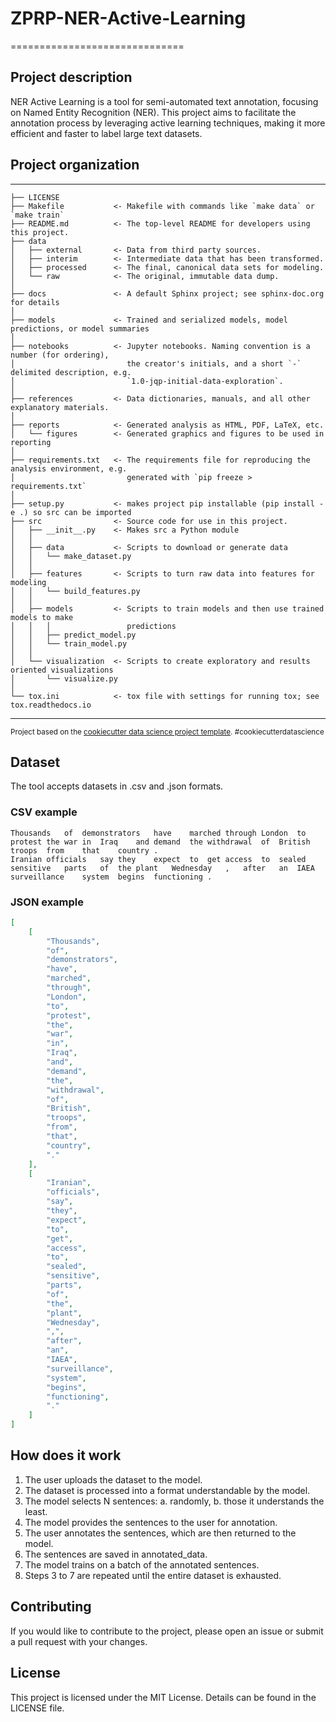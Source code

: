# ZPRP-NER-Active-Learning
==============================

## Project description
NER Active Learning is a tool for semi-automated text annotation, focusing on Named Entity Recognition (NER). This project aims to facilitate the annotation process by leveraging active learning techniques, making it more efficient and faster to label large text datasets.

## Project organization
------------

    ├── LICENSE
    ├── Makefile           <- Makefile with commands like `make data` or `make train`
    ├── README.md          <- The top-level README for developers using this project.
    ├── data
    │   ├── external       <- Data from third party sources.
    │   ├── interim        <- Intermediate data that has been transformed.
    │   ├── processed      <- The final, canonical data sets for modeling.
    │   └── raw            <- The original, immutable data dump.
    │
    ├── docs               <- A default Sphinx project; see sphinx-doc.org for details
    │
    ├── models             <- Trained and serialized models, model predictions, or model summaries
    │
    ├── notebooks          <- Jupyter notebooks. Naming convention is a number (for ordering),
    │                         the creator's initials, and a short `-` delimited description, e.g.
    │                         `1.0-jqp-initial-data-exploration`.
    │
    ├── references         <- Data dictionaries, manuals, and all other explanatory materials.
    │
    ├── reports            <- Generated analysis as HTML, PDF, LaTeX, etc.
    │   └── figures        <- Generated graphics and figures to be used in reporting
    │
    ├── requirements.txt   <- The requirements file for reproducing the analysis environment, e.g.
    │                         generated with `pip freeze > requirements.txt`
    │
    ├── setup.py           <- makes project pip installable (pip install -e .) so src can be imported
    ├── src                <- Source code for use in this project.
    │   ├── __init__.py    <- Makes src a Python module
    │   │
    │   ├── data           <- Scripts to download or generate data
    │   │   └── make_dataset.py
    │   │
    │   ├── features       <- Scripts to turn raw data into features for modeling
    │   │   └── build_features.py
    │   │
    │   ├── models         <- Scripts to train models and then use trained models to make
    │   │   │                 predictions
    │   │   ├── predict_model.py
    │   │   └── train_model.py
    │   │
    │   └── visualization  <- Scripts to create exploratory and results oriented visualizations
    │       └── visualize.py
    │
    └── tox.ini            <- tox file with settings for running tox; see tox.readthedocs.io


--------

<p><small>Project based on the <a target="_blank" href="https://drivendata.github.io/cookiecutter-data-science/">cookiecutter data science project template</a>. #cookiecutterdatascience</small></p>

## Dataset
The tool accepts datasets in .csv and .json formats.

### CSV example
```csv
Thousands	of	demonstrators	have	marched	through	London	to	protest	the	war	in	Iraq	and	demand	the	withdrawal	of	British	troops	from	that	country	.
Iranian	officials	say	they	expect	to	get	access	to	sealed	sensitive	parts	of	the	plant	Wednesday	,	after	an	IAEA	surveillance	system	begins	functioning	.
```

### JSON example
```json
[
    [
        "Thousands",
        "of",
        "demonstrators",
        "have",
        "marched",
        "through",
        "London",
        "to",
        "protest",
        "the",
        "war",
        "in",
        "Iraq",
        "and",
        "demand",
        "the",
        "withdrawal",
        "of",
        "British",
        "troops",
        "from",
        "that",
        "country",
        "."
    ],
    [
        "Iranian",
        "officials",
        "say",
        "they",
        "expect",
        "to",
        "get",
        "access",
        "to",
        "sealed",
        "sensitive",
        "parts",
        "of",
        "the",
        "plant",
        "Wednesday",
        ",",
        "after",
        "an",
        "IAEA",
        "surveillance",
        "system",
        "begins",
        "functioning",
        "."
    ]
]
```
## How does it work
1. The user uploads the dataset to the model.
2. The dataset is processed into a format understandable by the model.
3. The model selects N sentences:
    a. randomly,
    b. those it understands the least.
4. The model provides the sentences to the user for annotation.
5. The user annotates the sentences, which are then returned to the model.
6. The sentences are saved in annotated_data.
7. The model trains on a batch of the annotated sentences.
8. Steps 3 to 7 are repeated until the entire dataset is exhausted.

## Contributing
If you would like to contribute to the project, please open an issue or submit a pull request with your changes.

## License
This project is licensed under the MIT License. Details can be found in the LICENSE file.